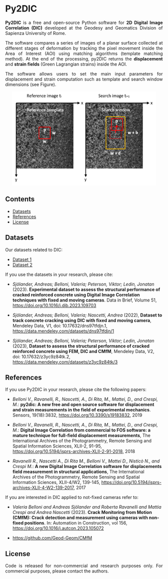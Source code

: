 # Py2DIC

<p align="justify"> 
<strong>Py2DIC</strong> is a free and open-source Python software for <strong>2D Digital Image Correlation (DIC)</strong> developed at the Geodesy and Geomatics Division of Sapienza University of Rome.
</p>

<p align="justify"> 
The software compares a series of images of a planar surface collected at different stages of deformation by tracking the pixel movement inside the Area of Interest (AOI) using matching algorithms (template matching method). 
At the end of the processing, py2DIC returns the <strong>displacement</strong> and <strong>strain fields</strong> (Green Lagrangian strains) inside the AOI.
</p>

<p align="justify">   
The software allows users to set the main input parameters for displacement and strain computation such as template and search window dimensions (see Figure).
</p>

<p align="center">
  <img width="460" height="300" src="https://github.com/Geod-Geom/py2DIC/blob/master/template_matching2.png">
</p>

## Contents  

- [Datasets](#datasets)
- [References](#references)   
- [License](#license)   

## Datasets

Our datasets related to DIC:

- [Dataset 1](https://data.mendeley.com/datasets/dns97tfdjn/1)
- [Dataset 2](https://data.mendeley.com/datasets/z3yc9z84tk/2)

<p align="justify"> 
If you use the datasets in your research, please cite:
  
- *Sjölander, Andreas; Belloni, Valeria; Peterson, Viktor; Ledin, Jonatan* (2023). **Experimental dataset to assess the structural performance of cracked reinforced concrete using Digital Image Correlation techniques with fixed and moving cameras**. Data in Brief, Volume 51, https://doi.org/10.1016/j.dib.2023.109703
  
- *Sjölander, Andreas; Belloni, Valeria; Nascetti, Andrea* (2022), **Dataset to track concrete cracking using DIC with fixed and moving camera**, Mendeley Data, V1, doi: 10.17632/dns97tfdjn.1, https://data.mendeley.com/datasets/dns97tfdjn/1

- *Sjölander, Andreas; Belloni, Valeria; Peterson, Viktor; Ledin, Jonatan* (2023), **Dataset to assess the structural performance of cracked reinforced concrete using FEM, DIC and CMfM**, Mendeley Data, V2, doi: 10.17632/z3yc9z84tk.2, https://data.mendeley.com/datasets/z3yc9z84tk/3
<p>
  
## References

<p align="justify"> 
If you use Py2DIC in your research, please cite the following papers:

- *Belloni V., Ravanelli, R., Nascetti, A., Di Rita, M., Mattei, D., and Crespi, M.*: **py2dic: A new free and open source software for displacement and strain measurements in the field of experimental mechanics**. Sensors, 19(18):3832, https://doi.org/10.3390/s19183832, 2019

- *Belloni V., Ravanelli, R., Nascetti, A., Di Rita, M., Mattei, D., and Crespi, M.*: **Digital Image Correlation from commercial to FOS software: a mature technique for full-field displacement measurements**, The International Archives of the Photogrammetry, Remote Sensing and Spatial Information Sciences, XLII-2, 91-95, https://doi.org/10.5194/isprs-archives-XLII-2-91-2018, 2018

- *Ravanelli R., Nascetti A., Di Rita M., Belloni V., Mattei D., Nisticò N., and Crespi M.*: **A new Digital Image Correlation software for displacements field measurement in structural applications**, The International Archives of the Photogrammetry, Remote Sensing and Spatial Information Sciences, XLII-4/W2, 139-145, https://doi.org/10.5194/isprs-archives-XLII-4-W2-139-2017, 2017


If you are interested in DIC applied to not-fixed cameras refer to:

- *Valeria Belloni and Andreas Sjölander and Roberta Ravanelli and Mattia Crespi and Andrea Nascetti* (2023). **Crack Monitoring from Motion (CMfM): Crack detection and measurement using cameras with non-fixed positions**. In: Automation in Construction, vol 156, https://doi.org/10.1016/j.autcon.2023.105072
  
- https://github.com/Geod-Geom/CMfM
</p>

## License

<p align="justify">
Code is released for non-commercial and research purposes only. For commercial purposes, please contact the authors.
</p>

